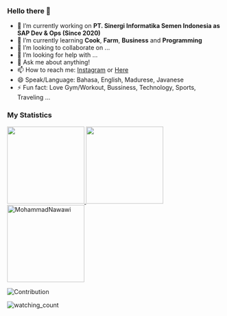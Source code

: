 ### Hello there 👋

- 🔭 I’m currently working on **PT. Sinergi Informatika Semen Indonesia as SAP Dev & Ops (Since 2020)**
- 🌱 I’m currently learning **Cook**, **Farm**, **Business** and **Programming**
- 👯 I’m looking to collaborate on ...
- 🤔 I’m looking for help with ...
- 💬 Ask me about anything!
- 📫 How to reach me: [Instagram](https://www.instagram.com/evlgnss/) or [Here](https://github.com/MohammadNawawi/MohammadNawawi/issues)
- 😄 Speak/Language: Bahasa, English, Madurese, Javanese
- ⚡ Fun fact: Love Gym/Workout, Bussiness, Technology, Sports, Traveling ...


### My Statistics
<p align="left">
<a href="https://github.com/MohammadNawawi">
  <img height="180em" src="https://github-readme-stats-eight-theta.vercel.app/api?username=mohammadnawawi&show_icons=true&theme=tokyonight&include_all_commits=true&count_private=true"/>
  <img height="180em" src="https://github-readme-stats-eight-theta.vercel.app/api/top-langs/?username=MohammadNawawi&layout=compact&langs_count=8&theme=tokyonight"/>
  <img height="180em" src="https://github-readme-streak-stats.herokuapp.com/?user=MohammadNawawi&theme=tokyonight" alt="MohammadNawawi"/>
</a>
</p>

![Contribution](https://activity-graph.herokuapp.com/graph?username=MohammadNawawi&theme=react-dark&hide_border=true&area=true)

<img src="https://komarev.com/ghpvc/?username=MohammadNawawi&color=blue" alt="watching_count" />

<!--
**MohammadNawawi/MohammadNawawi** is a ✨ _special_ ✨ repository because its `README.md` (this file) appears on your GitHub profile.

Here are some ideas to get you started:

- 🔭 I’m currently working on PT. Sinergi Informatika Semen Indonesia as SAP Dev & Ops (Since 2020)
- 🌱 I’m currently learning Bussiness and Programming
- 👯 I’m looking to collaborate on ...
- 🤔 I’m looking for help with ...
- 💬 Ask me about anything
- 📫 How to reach me: 
- 😄 Pronouns: ...
- ⚡ Fun fact: ...
-->
